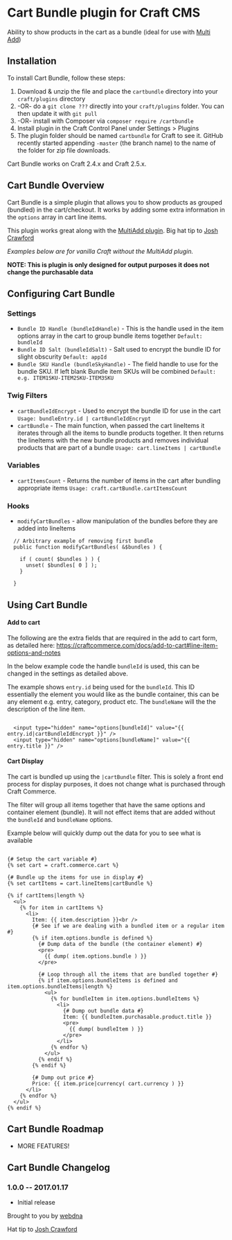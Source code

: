 # Cart Bundle plugin for Craft CMS

Ability to show products in the cart as a bundle (ideal for use with [Multi Add](https://github.com/engram-design/MultiAdd))

## Installation

To install Cart Bundle, follow these steps:

1. Download & unzip the file and place the `cartbundle` directory into your `craft/plugins` directory
2.  -OR- do a `git clone ???` directly into your `craft/plugins` folder.  You can then update it with `git pull`
3.  -OR- install with Composer via `composer require /cartbundle`
4. Install plugin in the Craft Control Panel under Settings > Plugins
5. The plugin folder should be named `cartbundle` for Craft to see it.  GitHub recently started appending `-master` (the branch name) to the name of the folder for zip file downloads.

Cart Bundle works on Craft 2.4.x and Craft 2.5.x.

## Cart Bundle Overview

Cart Bundle is a simple plugin that allows you to show products as grouped (bundled) in the cart/checkout. It works by adding some extra information in the `options` array in cart line items.

This plugin works great along with the [MultiAdd plugin](https://github.com/engram-design/MultiAdd). Big hat tip to [Josh Crawford](https://github.com/engram-design)

*Examples below are for vanilla Craft without the MultiAdd plugin.*

**NOTE: This is plugin is only designed for output purposes it does not change the purchasable data**

## Configuring Cart Bundle

### Settings

* `Bundle ID Handle (bundleIdHandle)` - This is the handle used in the item options array in the cart to group bundle items together `Default: bundleId`
* `Bundle ID Salt (bundleIdSalt)` - Salt used to encrypt the bundle ID for slight obscurity `Default: appId`
* `Bundle SKU Handle (bundleSkyHandle)` - The field handle to use for the bundle SKU. If left blank Bundle item SKUs will be combined `Default: e.g. ITEM1SKU-ITEM2SKU-ITEM3SKU`

### Twig Filters

* `cartBundleIdEncrypt` - Used to encrypt the bundle ID for use in the cart `Usage: bundleEntry.id | cartBundleIdEncrypt`
* `cartBundle` - The main function, when passed the cart lineItems it iterates through all the items to bundle products together. It then returns the lineItems with the new bundle products and removes individual products that are part of a bundle `Usage: cart.lineItems | cartBundle`

### Variables

* `cartItemsCount` - Returns the number of items in the cart after bundling appropriate items `Usage: craft.cartBundle.cartItemsCount`

### Hooks

* `modifyCartBundles` - allow manipulation of the bundles before they are added into lineItems

```
  // Arbitrary example of removing first bundle
  public function modifyCartBundles( &$bundles ) {

    if ( count( $bundles ) ) {
      unset( $bundles[ 0 ] );
    }

  }
```


## Using Cart Bundle

#### Add to cart

The following are the extra fields that are required in the add to cart form, as detailed here: https://craftcommerce.com/docs/add-to-cart#line-item-options-and-notes

In the below example code the handle `bundleId` is used, this can be changed in the settings as detailed above.

The example shows `entry.id` being used for the `bundleId`. This ID essentially the element you would like as the bundle container, this can be any element e.g. entry, category, product etc. The `bundleName` will the the description of the line item.

```twig

  <input type="hidden" name="options[bundleId]" value="{{ entry.id|cartBundleIdEncrypt }}" />
  <input type="hidden" name="options[bundleName]" value="{{ entry.title }}" />

```

#### Cart Display

The cart is bundled up using the `|cartBundle` filter. This is solely a front end process for display purposes, it does not change what is purchased through Craft Commerce.

The filter will group all items together that have the same options and container element (bundle). It will not effect items that are added without the `bundleId` and `bundleName` options.

Example below will quickly dump out the data for you to see what is available

```twig

{# Setup the cart variable #}
{% set cart = craft.commerce.cart %}

{# Bundle up the items for use in display #}
{% set cartItems = cart.lineItems|cartBundle %}

{% if cartItems|length %}
  <ul>
    {% for item in cartItems %}
      <li>
        Item: {{ item.description }}<br />
        {# See if we are dealing with a bundled item or a regular item #}
        {% if item.options.bundle is defined %}
          {# Dump data of the bundle (the container element) #}
          <pre>
            {{ dump( item.options.bundle ) }}
          </pre>

          {# Loop through all the items that are bundled together #}
          {% if item.options.bundleItems is defined and item.options.bundleItems|length %}
            <ul>
              {% for bundleItem in item.options.bundleItems %}
                <li>
                  {# Dump out bundle data #}
                  Item: {{ bundleItem.purchasable.product.title }}
                  <pre>
                    {{ dump( bundleItem ) }}
                  </pre>
                </li>
              {% endfor %}
            </ul>
          {% endif %}
        {% endif %}

        {# Dump out price #}
        Price: {{ item.price|currency( cart.currency ) }}
      </li>
    {% endfor %}
  </ul>
{% endif %}
```

## Cart Bundle Roadmap

* MORE FEATURES!

## Cart Bundle Changelog

### 1.0.0 -- 2017.01.17

* Initial release

Brought to you by [webdna](https://webdna.co.uk)

Hat tip to [Josh Crawford](https://github.com/engram-design)
